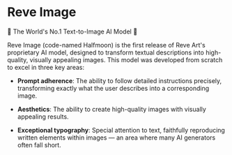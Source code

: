 # Reve Image

🥇 The World's No.1 Text-to-Image AI Model 🥇

Reve Image (code-named Halfmoon) is the first release of Reve Art's proprietary AI model, designed to transform textual descriptions into high-quality, visually appealing images. This model was developed from scratch to excel in three key areas:

- **Prompt adherence**: The ability to follow detailed instructions precisely, transforming exactly what the user describes into a corresponding image.

- **Aesthetics**: The ability to create high-quality images with visually appealing results.

- **Exceptional typography**: Special attention to text, faithfully reproducing written elements within images — an area where many AI generators often fall short.
